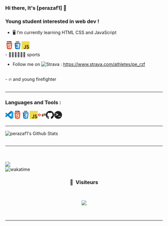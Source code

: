 ### Hi there, It's [perazaf1] 👋

### Young student interested in web dev !

- 🖥 I’m currently learning HTML CSS and JavaScript

<img align="left" alt="HTML5" width="26px" src="https://raw.githubusercontent.com/github/explore/80688e429a7d4ef2fca1e82350fe8e3517d3494d/topics/html/html.png" />
<img align="left" alt="CSS3" width="26px" src="https://raw.githubusercontent.com/github/explore/80688e429a7d4ef2fca1e82350fe8e3517d3494d/topics/css/css.png" />
<img align="left" alt="JavaScript" width="26px" src="https://raw.githubusercontent.com/github/explore/80688e429a7d4ef2fca1e82350fe8e3517d3494d/topics/javascript/javascript.png"/>

<br/>
<br/>
- 🏊‍♂️🚴‍♂️🏃‍♂️ sports
<br/> 

- Follow me on 
  <img alt="Strava" width="24px" src="https://user-images.githubusercontent.com/80415605/146937521-c006d21c-0d0c-4f89-ab17-4ad6bab429df.png"/> : https://www.strava.com/athletes/pe_rzf

<br/> 
- 🔥 and young firefighter

<br/>
<br/>

---

### Languages and Tools :

<img align="left" alt="Visual Studio Code" width="26px" src="https://raw.githubusercontent.com/github/explore/80688e429a7d4ef2fca1e82350fe8e3517d3494d/topics/visual-studio-code/visual-studio-code.png" />
<img align="left" alt="HTML5" width="26px" src="https://raw.githubusercontent.com/github/explore/80688e429a7d4ef2fca1e82350fe8e3517d3494d/topics/html/html.png" />
<img align="left" alt="CSS3" width="26px" src="https://raw.githubusercontent.com/github/explore/80688e429a7d4ef2fca1e82350fe8e3517d3494d/topics/css/css.png" />
<img align="left" alt="JavaScript" width="26px" src="https://raw.githubusercontent.com/github/explore/80688e429a7d4ef2fca1e82350fe8e3517d3494d/topics/javascript/javascript.png" />
<img align="left" alt="Git" width="26px" src="https://raw.githubusercontent.com/github/explore/80688e429a7d4ef2fca1e82350fe8e3517d3494d/topics/git/git.png" />
<img align="left" alt="GitHub" width="26px" src="https://raw.githubusercontent.com/github/explore/78df643247d429f6cc873026c0622819ad797942/topics/github/github.png" />
<img align="left" alt="Terminal" width="26px" src="https://raw.githubusercontent.com/github/explore/80688e429a7d4ef2fca1e82350fe8e3517d3494d/topics/terminal/terminal.png" />

<br/>
<br/>

---

<img align="center" alt="perazaf1's Github Stats" src="https://github-readme-stats.vercel.app/api?username=perazaf1&show_icons=true&hide_border=false&border_radius=20px&bg_color=22272E&text_color=ADBAC7&title_color=ADBAC7"
/>
<br/>
<br/>

---
<br/>
<br/>
<img height="150em" align="center" src="https://github-readme-stats-eight-theta.vercel.app/api/top-langs/?username=perazaf1&layout=compact&langs_count=8&theme=react&locale=fr"/>

<br/>
<img src="https://wakatime.com/badge/github/perazaf1/perazaf1.svg" alt="wakatime" style="flat"/>

### <p align="center">👀 &nbsp;Visiteurs</p>

<br>
<p align="center">
  <img src="https://profile-counter.glitch.me/perazaf1/count.svg" />
</p>
<br>


---

